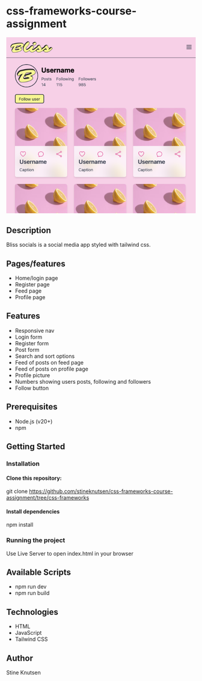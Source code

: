# css-frameworks-course-assignment

![screenshot of bliss socials profile page](/images/bliss-profile-screenshot.png)

## Description

Bliss socials is a social media app styled with tailwind css.

## Pages/features

- Home/login page
- Register page
- Feed page
- Profile page

## Features

- Responsive nav
- Login form
- Register form
- Post form
- Search and sort options
- Feed of posts on feed page
- Feed of posts on profile page
- Profile picture
- Numbers showing users posts, following and followers
- Follow button

## Prerequisites

- Node.js (v20+)
- npm

## Getting Started

### Installation

#### Clone this repository:

git clone https://github.com/stineknutsen/css-frameworks-course-assignment/tree/css-frameworks

#### Install dependencies

npm install

### Running the project

Use Live Server to open index.html in your browser

## Available Scripts

- npm run dev
- npm run build

## Technologies

- HTML
- JavaScript
- Tailwind CSS

## Author

Stine Knutsen
